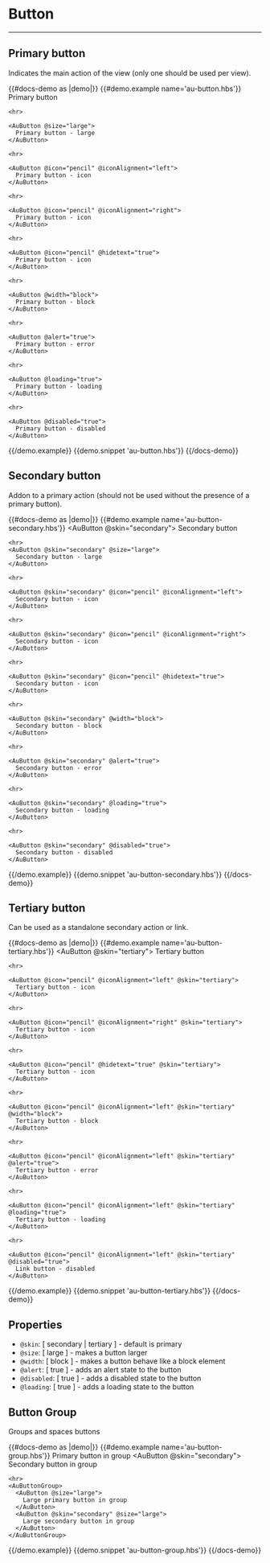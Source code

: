 # Button

---

## Primary button

Indicates the main action of the view (only one should be used per view).

{{#docs-demo as |demo|}}
  {{#demo.example name='au-button.hbs'}}
    <AuButton>
      Primary button
    </AuButton>

    <hr>

    <AuButton @size="large">
      Primary button - large
    </AuButton>

    <hr>

    <AuButton @icon="pencil" @iconAlignment="left">
      Primary button - icon
    </AuButton>

    <hr>

    <AuButton @icon="pencil" @iconAlignment="right">
      Primary button - icon
    </AuButton>

    <hr>

    <AuButton @icon="pencil" @hidetext="true">
      Primary button - icon
    </AuButton>

    <hr>

    <AuButton @width="block">
      Primary button - block
    </AuButton>

    <hr>

    <AuButton @alert="true">
      Primary button - error
    </AuButton>

    <hr>

    <AuButton @loading="true">
      Primary button - loading
    </AuButton>

    <hr>

    <AuButton @disabled="true">
      Primary button - disabled
    </AuButton>
  {{/demo.example}}
  {{demo.snippet 'au-button.hbs'}}
{{/docs-demo}}

## Secondary button

Addon to a primary action (should not be used without the presence of a primary button).

{{#docs-demo as |demo|}}
  {{#demo.example name='au-button-secondary.hbs'}}
    <AuButton @skin="secondary">
      Secondary button
    </AuButton>

    <hr>
    <AuButton @skin="secondary" @size="large">
      Secondary button - large
    </AuButton>

    <hr>

    <AuButton @skin="secondary" @icon="pencil" @iconAlignment="left">
      Secondary button - icon
    </AuButton>

    <hr>

    <AuButton @skin="secondary" @icon="pencil" @iconAlignment="right">
      Secondary button - icon
    </AuButton>

    <hr>

    <AuButton @skin="secondary" @icon="pencil" @hidetext="true">
      Secondary button - icon
    </AuButton>

    <hr>

    <AuButton @skin="secondary" @width="block">
      Secondary button - block
    </AuButton>

    <hr>

    <AuButton @skin="secondary" @alert="true">
      Secondary button - error
    </AuButton>

    <hr>

    <AuButton @skin="secondary" @loading="true">
      Secondary button - loading
    </AuButton>

    <hr>

    <AuButton @skin="secondary" @disabled="true">
      Secondary button - disabled
    </AuButton>
  {{/demo.example}}
  {{demo.snippet 'au-button-secondary.hbs'}}
{{/docs-demo}}

## Tertiary button

Can be used as a standalone secondary action or link.

{{#docs-demo as |demo|}}
  {{#demo.example name='au-button-tertiary.hbs'}}
    <AuButton @skin="tertiary">
      Tertiary button
    </AuButton>

    <hr>

    <AuButton @icon="pencil" @iconAlignment="left" @skin="tertiary">
      Tertiary button - icon
    </AuButton>

    <hr>

    <AuButton @icon="pencil" @iconAlignment="right" @skin="tertiary">
      Tertiary button - icon
    </AuButton>

    <hr>

    <AuButton @icon="pencil" @hidetext="true" @skin="tertiary">
      Tertiary button - icon
    </AuButton>

    <hr>

    <AuButton @icon="pencil" @iconAlignment="left" @skin="tertiary" @width="block">
      Tertiary button - block
    </AuButton>

    <hr>

    <AuButton @icon="pencil" @iconAlignment="left" @skin="tertiary" @alert="true">
      Tertiary button - error
    </AuButton>

    <hr>

    <AuButton @icon="pencil" @iconAlignment="left" @skin="tertiary" @loading="true">
      Tertiary button - loading
    </AuButton>

    <hr>

    <AuButton @icon="pencil" @iconAlignment="left" @skin="tertiary" @disabled="true">
      Link button - disabled
    </AuButton>
  {{/demo.example}}
  {{demo.snippet 'au-button-tertiary.hbs'}}
{{/docs-demo}}

## Properties

- `@skin`: [ secondary | tertiary ] - default is primary
- `@size`: [ large ] - makes a button larger
- `@width`: [ block ] - makes a button behave like a block element
- `@alert`: [ true ] - adds an alert state to the button
- `@disabled`: [ true ] - adds a disabled state to the button
- `@loading`: [ true ] - adds a loading state to the button


## Button Group

Groups and spaces buttons

{{#docs-demo as |demo|}}
  {{#demo.example name='au-button-group.hbs'}}
    <AuButtonGroup>
      <AuButton>
        Primary button in group
      </AuButton>
      <AuButton @skin="secondary">
        Secondary button in group
      </AuButton>
    </AuButtonGroup>

    <hr>
    <AuButtonGroup>
      <AuButton @size="large">
        Large primary button in group
      </AuButton>
      <AuButton @skin="secondary" @size="large">
        Large secondary button in group
      </AuButton>
    </AuButtonGroup>
  {{/demo.example}}
  {{demo.snippet 'au-button-group.hbs'}}
{{/docs-demo}}
